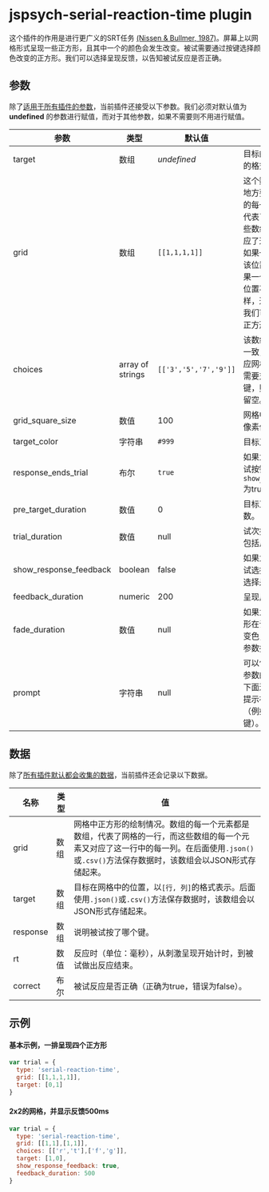 # jspsych-serial-reaction-time plugin

这个插件的作用是进行更广义的SRT任务 [(Nissen & Bullmer, 1987)](https://doi.org/10.1016%2F0010-0285%2887%2990002-8)。屏幕上以网格形式呈现一些正方形，且其中一个的颜色会发生改变。被试需要通过按键选择颜色改变的正方形。我们可以选择呈现反馈，以告知被试反应是否正确。

## 参数

除了[适用于所有插件的参数](/overview/plugins.html#parameters-available-in-all-plugins)，当前插件还接受以下参数。我们必须对默认值为 **undefined** 的参数进行赋值，而对于其他参数，如果不需要则不用进行赋值。

| 参数                      | 类型   | 默认值        | 描述                                                         |
| ------------------------- | ------ | ------------- | ------------------------------------------------------------ |
| target                    | 数组   | *undefined*   | 目标的位置，用`[行, 列]`的格式表示。                         |
| grid                      | 数组   | `[[1,1,1,1]]` | 这个数组表示网格中哪些地方要显示正方形。数组的每一个元素都是数组，代表了网格的一行，而这些数组的每一个元素又对应了这一行中的每一列。如果一个元素值为1，则该位置会绘制正方形；如果一个元素值为0，则该位置不会绘制正方形。这样，通过1和0的赋值，我们可以自由定义网格中正方形的绘制。 |
| choices                | array of strings | `[['3','5','7','9']]` | 该数组的维度必须和`grid`一致，数组中的每个值对应网格中的位置。如果不需要对某个位置绑定按键，则数组中该位置可以留空。 |
| grid_square_size          | 数值   | 100           | 网格中每个正方形边长的像素值。                               |
| target_color              | 字符串 | `#999`        | 目标正方形的背景颜色。                                       |
| response_ends_trial       | 布尔   | `true`        | 如果为true，则试次在被试按键时结束。如果`show_response_feedback`为true，则会显示反馈。 |
| pre_target_duration       | 数值   | 0             | 目标正方形变色前的毫秒数。                                   |
| trial_duration            | 数值   | null          | 试次持续的最长时间（不包括反馈）。                                         |
| show_response_feedback | boolean          | false                 | 如果为true，则会显示被试选择的正方形位置以及选择是否正确。 |
| feedback_duration      | numeric          | 200                   | 呈现反馈的毫秒数。 |
| fade_duration             | 数值   | null          | 如果为正数，则目标正方形在试次开始时会逐渐地变色，变色过程持续当前参数指定的时间。 |
| prompt                    | 字符串 | null          | 可以包含HTML元素。该参数的内容会在`stimulus`下面进行呈现，从而起到提示被试该做什么的作用（例如：该按哪个/些键）。 |

## 数据

除了[所有插件默认都会收集的数据](/overview/plugins.html#data-collected-by-all-plugins)，当前插件还会记录以下数据。

| 名称 | 类型    | 值                                    |
| ------ | ------- | ---------------------------------------- |
| grid   | 数组   | 网格中正方形的绘制情况。数组的每一个元素都是数组，代表了网格的一行，而这些数组的每一个元素又对应了这一行中的每一列。在后面使用`.json()`或`.csv()`方法保存数据时，该数组会以JSON形式存储起来。 |
| target | 数组   | 目标在网格中的位置，以`[行, 列]`的格式表示。后面使用`.json()`或`.csv()`方法保存数据时，该数组会以JSON形式存储起来。 |
| response | 数组 | 说明被试按了哪个键。 |
| rt     | 数值 | 反应时（单位：毫秒），从刺激呈现开始计时，到被试做出反应结束。 |
| correct | 布尔 | 被试反应是否正确（正确为true，错误为false）。 |

## 示例

#### 基本示例，一排呈现四个正方形
```javascript
var trial = {
  type: 'serial-reaction-time',
  grid: [[1,1,1,1]],
  target: [0,1]
}
```

#### 2x2的网格，并显示反馈500ms
```javascript
var trial = {
  type: 'serial-reaction-time',
  grid: [[1,1],[1,1]],
  choices: [['r','t'],['f','g']],
  target: [1,0],
  show_response_feedback: true,
  feedback_duration: 500
}
```

